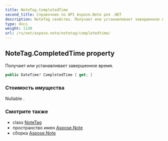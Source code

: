```yaml
---
title: NoteTag.CompletedTime
second_title: Справочник по API Aspose.Note для .NET
description: NoteTag свойство. Получает или устанавливает завершенное время.
type: docs
weight: 1130
url: /ru/net/aspose.note/notetag/completedtime/
---
```

## NoteTag.CompletedTime property

Получает или устанавливает завершенное время.

```csharp
public DateTime? CompletedTime { get; }
```

### Стоимость имущества

Nullable .

### Смотрите также

* class [NoteTag](../)
* пространство имен [Aspose.Note](../../notetag/)
* сборка [Aspose.Note](../../../)



